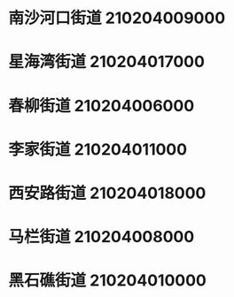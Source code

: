 # 南沙河口街道 210204009000
# 星海湾街道 210204017000
# 春柳街道 210204006000
# 李家街道 210204011000
# 西安路街道 210204018000
# 马栏街道 210204008000
# 黑石礁街道 210204010000
